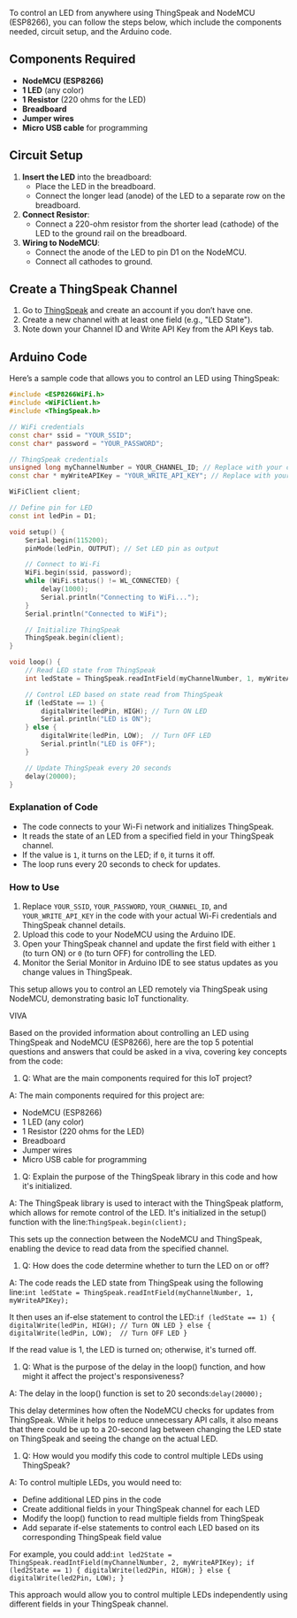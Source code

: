 To control an LED from anywhere using ThingSpeak and NodeMCU (ESP8266), you can follow the steps below, which include the components needed, circuit setup, and the Arduino code.

## Components Required

- **NodeMCU (ESP8266)**
- **1 LED** (any color)
- **1 Resistor** (220 ohms for the LED)
- **Breadboard**
- **Jumper wires**
- **Micro USB cable** for programming

## Circuit Setup

1. **Insert the LED** into the breadboard:
    - Place the LED in the breadboard.
    - Connect the longer lead (anode) of the LED to a separate row on the breadboard.
2. **Connect Resistor**:
    - Connect a 220-ohm resistor from the shorter lead (cathode) of the LED to the ground rail on the breadboard.
3. **Wiring to NodeMCU**:
    - Connect the anode of the LED to pin D1 on the NodeMCU.
    - Connect all cathodes to ground.

## Create a ThingSpeak Channel

1. Go to [ThingSpeak](https://thingspeak.com/) and create an account if you don’t have one.
2. Create a new channel with at least one field (e.g., "LED State").
3. Note down your Channel ID and Write API Key from the API Keys tab.

## Arduino Code

Here’s a sample code that allows you to control an LED using ThingSpeak:

```cpp
#include <ESP8266WiFi.h>
#include <WiFiClient.h>
#include <ThingSpeak.h>

// WiFi credentials
const char* ssid = "YOUR_SSID";
const char* password = "YOUR_PASSWORD";

// ThingSpeak credentials
unsigned long myChannelNumber = YOUR_CHANNEL_ID; // Replace with your channel ID
const char * myWriteAPIKey = "YOUR_WRITE_API_KEY"; // Replace with your Write API Key

WiFiClient client;

// Define pin for LED
const int ledPin = D1;

void setup() {
    Serial.begin(115200);
    pinMode(ledPin, OUTPUT); // Set LED pin as output

    // Connect to Wi-Fi
    WiFi.begin(ssid, password);
    while (WiFi.status() != WL_CONNECTED) {
        delay(1000);
        Serial.println("Connecting to WiFi...");
    }
    Serial.println("Connected to WiFi");

    // Initialize ThingSpeak
    ThingSpeak.begin(client);
}

void loop() {
    // Read LED state from ThingSpeak
    int ledState = ThingSpeak.readIntField(myChannelNumber, 1, myWriteAPIKey); // Replace '1' with your field number

    // Control LED based on state read from ThingSpeak
    if (ledState == 1) {
        digitalWrite(ledPin, HIGH); // Turn ON LED
        Serial.println("LED is ON");
    } else {
        digitalWrite(ledPin, LOW);  // Turn OFF LED
        Serial.println("LED is OFF");
    }

    // Update ThingSpeak every 20 seconds
    delay(20000);
}

```

### Explanation of Code

- The code connects to your Wi-Fi network and initializes ThingSpeak.
- It reads the state of an LED from a specified field in your ThingSpeak channel.
- If the value is `1`, it turns on the LED; if `0`, it turns it off.
- The loop runs every 20 seconds to check for updates.

### How to Use

1. Replace `YOUR_SSID`, `YOUR_PASSWORD`, `YOUR_CHANNEL_ID`, and `YOUR_WRITE_API_KEY` in the code with your actual Wi-Fi credentials and ThingSpeak channel details.
2. Upload this code to your NodeMCU using the Arduino IDE.
3. Open your ThingSpeak channel and update the first field with either `1` (to turn ON) or `0` (to turn OFF) for controlling the LED.
4. Monitor the Serial Monitor in Arduino IDE to see status updates as you change values in ThingSpeak.

This setup allows you to control an LED remotely via ThingSpeak using NodeMCU, demonstrating basic IoT functionality.

VIVA 

Based on the provided information about controlling an LED using ThingSpeak and NodeMCU (ESP8266), here are the top 5 potential questions and answers that could be asked in a viva, covering key concepts from the code:

1. Q: What are the main components required for this IoT project?

A: The main components required for this project are:

- NodeMCU (ESP8266)
- 1 LED (any color)
- 1 Resistor (220 ohms for the LED)
- Breadboard
- Jumper wires
- Micro USB cable for programming
1. Q: Explain the purpose of the ThingSpeak library in this code and how it's initialized.

A: The ThingSpeak library is used to interact with the ThingSpeak platform, which allows for remote control of the LED. It's initialized in the setup() function with the line:`ThingSpeak.begin(client);`

This sets up the connection between the NodeMCU and ThingSpeak, enabling the device to read data from the specified channel.

1. Q: How does the code determine whether to turn the LED on or off?

A: The code reads the LED state from ThingSpeak using the following line:`int ledState = ThingSpeak.readIntField(myChannelNumber, 1, myWriteAPIKey);`

It then uses an if-else statement to control the LED:`if (ledState == 1) {
    digitalWrite(ledPin, HIGH); // Turn ON LED
} else {
    digitalWrite(ledPin, LOW);  // Turn OFF LED
}`

If the read value is 1, the LED is turned on; otherwise, it's turned off.

1. Q: What is the purpose of the delay in the loop() function, and how might it affect the project's responsiveness?

A: The delay in the loop() function is set to 20 seconds:`delay(20000);`

This delay determines how often the NodeMCU checks for updates from ThingSpeak. While it helps to reduce unnecessary API calls, it also means that there could be up to a 20-second lag between changing the LED state on ThingSpeak and seeing the change on the actual LED.

1. Q: How would you modify this code to control multiple LEDs using ThingSpeak?

A: To control multiple LEDs, you would need to:

- Define additional LED pins in the code
- Create additional fields in your ThingSpeak channel for each LED
- Modify the loop() function to read multiple fields from ThingSpeak
- Add separate if-else statements to control each LED based on its corresponding ThingSpeak field value

For example, you could add:`int led2State = ThingSpeak.readIntField(myChannelNumber, 2, myWriteAPIKey);
if (led2State == 1) {
    digitalWrite(led2Pin, HIGH);
} else {
    digitalWrite(led2Pin, LOW);
}`

This approach would allow you to control multiple LEDs independently using different fields in your ThingSpeak channel.
